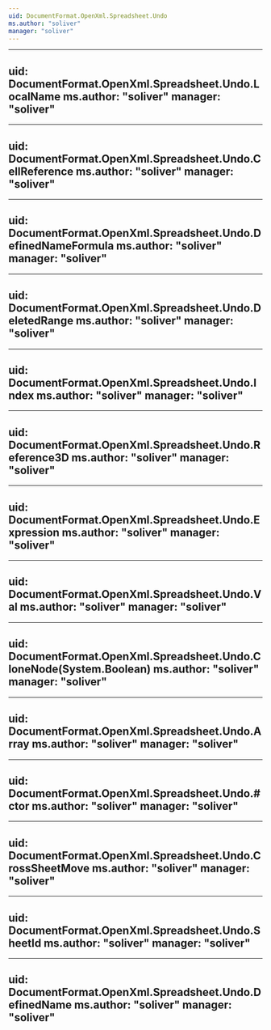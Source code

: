 ```yaml
---
uid: DocumentFormat.OpenXml.Spreadsheet.Undo
ms.author: "soliver"
manager: "soliver"
---
```


---
uid: DocumentFormat.OpenXml.Spreadsheet.Undo.LocalName
ms.author: "soliver"
manager: "soliver"
---

---
uid: DocumentFormat.OpenXml.Spreadsheet.Undo.CellReference
ms.author: "soliver"
manager: "soliver"
---

---
uid: DocumentFormat.OpenXml.Spreadsheet.Undo.DefinedNameFormula
ms.author: "soliver"
manager: "soliver"
---

---
uid: DocumentFormat.OpenXml.Spreadsheet.Undo.DeletedRange
ms.author: "soliver"
manager: "soliver"
---

---
uid: DocumentFormat.OpenXml.Spreadsheet.Undo.Index
ms.author: "soliver"
manager: "soliver"
---

---
uid: DocumentFormat.OpenXml.Spreadsheet.Undo.Reference3D
ms.author: "soliver"
manager: "soliver"
---

---
uid: DocumentFormat.OpenXml.Spreadsheet.Undo.Expression
ms.author: "soliver"
manager: "soliver"
---

---
uid: DocumentFormat.OpenXml.Spreadsheet.Undo.Val
ms.author: "soliver"
manager: "soliver"
---

---
uid: DocumentFormat.OpenXml.Spreadsheet.Undo.CloneNode(System.Boolean)
ms.author: "soliver"
manager: "soliver"
---

---
uid: DocumentFormat.OpenXml.Spreadsheet.Undo.Array
ms.author: "soliver"
manager: "soliver"
---

---
uid: DocumentFormat.OpenXml.Spreadsheet.Undo.#ctor
ms.author: "soliver"
manager: "soliver"
---

---
uid: DocumentFormat.OpenXml.Spreadsheet.Undo.CrossSheetMove
ms.author: "soliver"
manager: "soliver"
---

---
uid: DocumentFormat.OpenXml.Spreadsheet.Undo.SheetId
ms.author: "soliver"
manager: "soliver"
---

---
uid: DocumentFormat.OpenXml.Spreadsheet.Undo.DefinedName
ms.author: "soliver"
manager: "soliver"
---
